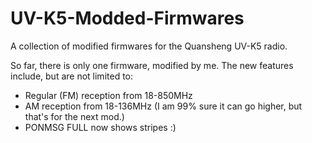 # UV-K5-Modded-Firmwares
A collection of modified firmwares for the Quansheng UV-K5 radio.

So far, there is only one firmware, modified by me. The new features include, but are not limited to:
- Regular (FM) reception from 18-850MHz
- AM reception from 18-136MHz (I am 99% sure it can go higher, but that's for the next mod.)
- PONMSG FULL now shows stripes :)
